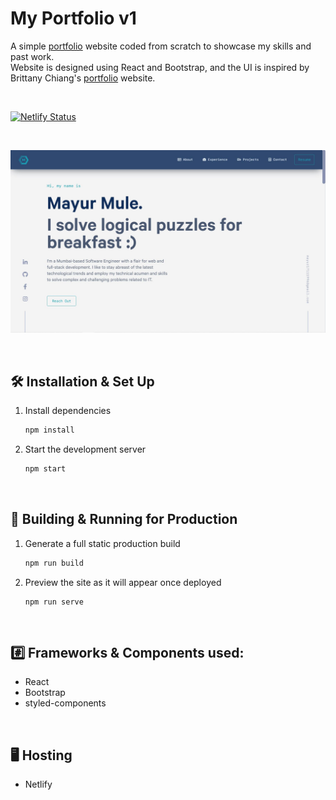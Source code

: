 # My Portfolio v1

A simple [portfolio](https://mayurmule.netlify.app) website coded from scratch to showcase my skills and past work.  
Website is designed using React and Bootstrap, and the UI is inspired by Brittany Chiang's [portfolio](https://brittanychiang.com) website.

<br/>

[![Netlify Status](https://api.netlify.com/api/v1/badges/07cd8559-949d-4415-bdb5-90e54799f716/deploy-status)](https://mayurmule.netlify.app)

<br/>

[<img alt="my-portfolio-v1-output.jpg" src="output/my-portfolio-v1-output.jpg" />](https://mayurmule.netlify.app)

<br/>

## 🛠 Installation & Set Up

1. Install dependencies
   ```sh
   npm install
   ```

2. Start the development server
   ```sh
   npm start
   ```
   
<br/>

## 🚀 Building & Running for Production

1. Generate a full static production build
   ```sh
   npm run build
   ```

2. Preview the site as it will appear once deployed
   ```
   npm run serve
   ```

<br/>

## #️⃣ Frameworks & Components used:

- React
- Bootstrap
- styled-components

<br/>

## 🖥️ Hosting

- Netlify
